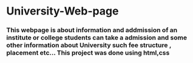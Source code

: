 # University-Web-page

### This webpage is about information and addmission of an institute or college students can take a admission and some other information about University such fee structure , placement etc... This project was done using html,css
